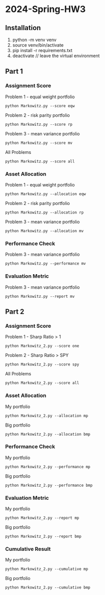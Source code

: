 # 2024-Spring-HW3

## Installation

1. python -m venv venv
2. source venv/bin/activate
3. pip install -r requirements.txt
4. deactivate // leave the virtual environment

## Part 1

### Assignment Score

Problem 1 - equal weight portfolio

`python Markowitz.py --score eqw`

Problem 2 - risk parity portfolio

`python Markowitz.py --score rp`

Problem 3 - mean variance portfolio

`python Markowitz.py --score mv`

All Problems

`python Markowitz.py --score all`

### Asset Allocation

Problem 1 - equal weight portfolio

`python Markowitz.py --allocation eqw`

Problem 2 - risk parity portfolio

`python Markowitz.py --allocation rp`

Problem 3 - mean variance portfolio

`python Markowitz.py --allocation mv`

### Performance Check

Problem 3 - mean variance portfolio

`python Markowitz.py --performance mv`

### Evaluation Metric

Problem 3 - mean variance portfolio

`python Markowitz.py --report mv`

## Part 2

### Assignment Score

Problem 1 - Sharp Ratio > 1

`python Markowitz_2.py --score one`

Problem 2 - Sharp Ratio > SPY

`python Markowitz_2.py --score spy`

All Problems

`python Markowitz_2.py --score all`

### Asset Allocation

My portfolio

`python Markowitz_2.py --allocation mp`

Big portfolio

`python Markowitz_2.py --allocation bmp`

### Performance Check

My portfolio

`python Markowitz_2.py --performance mp`

Big portfolio

`python Markowitz_2.py --performance bmp`

### Evaluation Metric

My portfolio

`python Markowitz_2.py --report mp`

Big portfolio

`python Markowitz_2.py --report bmp`

### Cumulative Result

My portfolio

`python Markowitz_2.py --cumulative mp`

Big portfolio

`python Markowitz_2.py --cumulative bmp`


